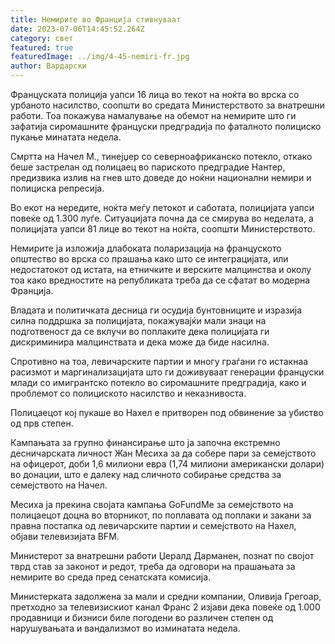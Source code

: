 ```yaml
---
title: Немирите во Франција стивнуваат
date: 2023-07-06T14:45:52.264Z
category: свет
featured: true
featuredImage: ../img/4-45-nemiri-fr.jpg
author: Вардарски
---
```

Француската полиција уапси 16 лица во текот на ноќта во врска со урбаното насилство, соопшти во средата Министерството за внатрешни работи. Тоа покажува намалување на обемот на немирите што ги зафатија сиромашните француски предградија по фаталното полициско пукање минатата недела.

Смртта на Начел М., тинејџер со северноафриканско потекло, откако беше застрелан од полицаец во париското предградие Нантер, предизвика излив на гнев што доведе до ноќни национални немири и полициска репресија.

Во екот на нередите, ноќта меѓу петокот и саботата, полицијата уапси повеќе од 1.300 луѓе. Ситуацијата почна да се смирува во неделата, а полицијата уапси 81 лице во текот на ноќта, соопшти Министерството.

Немирите ја изложија длабоката поларизација на француското општество во врска со прашања како што се интеграцијата, или недостатокот од истата, на етничките и верските малцинства и околу тоа како вредностите на републиката треба да се сфатат во модерна Франција.

Владата и политичката десница ги осудија бунтовниците и изразија силна поддршка за полицијата, покажувајќи мали знаци на подготвеност да се вклучи во поплаките дека полицијата ги дискриминира малцинствата и дека може да биде насилна.

Спротивно на тоа, левичарските партии и многу граѓани го истакнаа расизмот и маргинализацијата што ги доживуваат генерации француски млади со имигрантско потекло во сиромашните предградија, како и проблемот со полициското насилство и неказнивоста.

Полицаецот кој пукаше во Нахел е притворен под обвинение за убиство од прв степен.

Кампањата за групно финансирање што ја започна екстремно десничарската личност Жан Месиха за да собере пари за семејството на офицерот, доби 1,6 милиони евра (1,74 милиони американски долари) во донации, што е далеку над сличното собирање средства за семејството на Начел.

Месиха ја прекина својата кампања GoFundMe за семејството на полицаецот доцна во вторникот, по поплавата од поплаки и закани за правна постапка од левичарските партии и семејството на Нахел, објави телевизијата BFM.

Министерот за внатрешни работи Џералд Дарманен, познат по својот тврд став за законот и редот, треба да одговори на прашањата за немирите во среда пред сенатската комисија.

Министерката задолжена за мали и средни компании, Оливија Грегоар, претходно за телевизискиот канал Франс 2 изјави дека повеќе од 1.000 продавници и бизниси биле погодени во различен степен од нарушувањата и вандализмот во изминатата недела.
